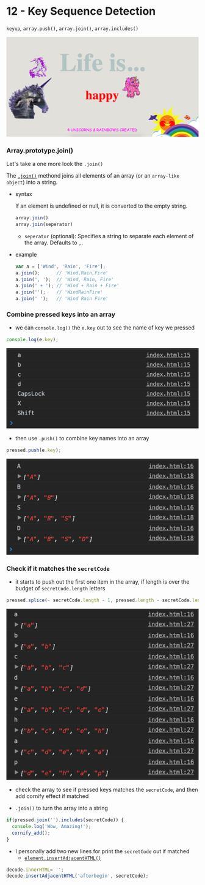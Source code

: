 # 12 - Key Sequence Detection

`keyup`, `array.push()`, `array.join()`, `array.includes()`

![](images/12_00.png)

### Array.prototype.join()

Let's take a one more look the `.join()`

The [`.join()`](https://developer.mozilla.org/en-US/docs/Web/JavaScript/Reference/Global_Objects/Array/join) methond joins all elements of an array (or an `array-like object`) into a string.

- syntax

  If an element is undefined or null, it is converted to the empty string.

  ```js
  array.join()
  array.join(seperator)
  ```

  - `seperator` (optional): Specifies a string to separate each element of the array. Defaults to `,`.

- example

  ```js
  var a = ['Wind', 'Rain', 'Fire'];
  a.join();      // 'Wind,Rain,Fire'
  a.join(', ');  // 'Wind, Rain, Fire'
  a.join(' + '); // 'Wind + Rain + Fire'
  a.join('');    // 'WindRainFire'
  a.join(' ');   // 'Wind Rain Fire'
  ```

### Combine pressed keys into an array

- we can `console.log()` the `e.key` out to see the name of key we pressed

```js
console.log(e.key);
```

![](images/12_01.png)

- then use `.push()` to combine key names into an array

```js
pressed.push(e.key);
```

![](images/12_02.png)

### Check if it  matches the `secretCode`

- it starts to push out the first one item in the array, if length is over the budget of `secretCode.length` letters

```js
pressed.splice(- secretCode.length - 1, pressed.length - secretCode.length);
```

![](images/12_03.png)

- check the array to see if pressed keys matches the `secretCode`, and then add cornify effect if matched

- `.join()` to turn the array into a string

```js
if(pressed.join('').includes(secretCode)) {
  console.log('Wow, Amazing!');
  cornify_add();
}
```

- I personally add two new lines for print the `secretCode` out if matched
  - [`element.insertAdjacentHTML()`](https://developer.mozilla.org/zh-TW/docs/Web/API/Element/insertAdjacentHTML)

```js
decode.innerHTML= '';
decode.insertAdjacentHTML('afterbegin', secretCode);
```

